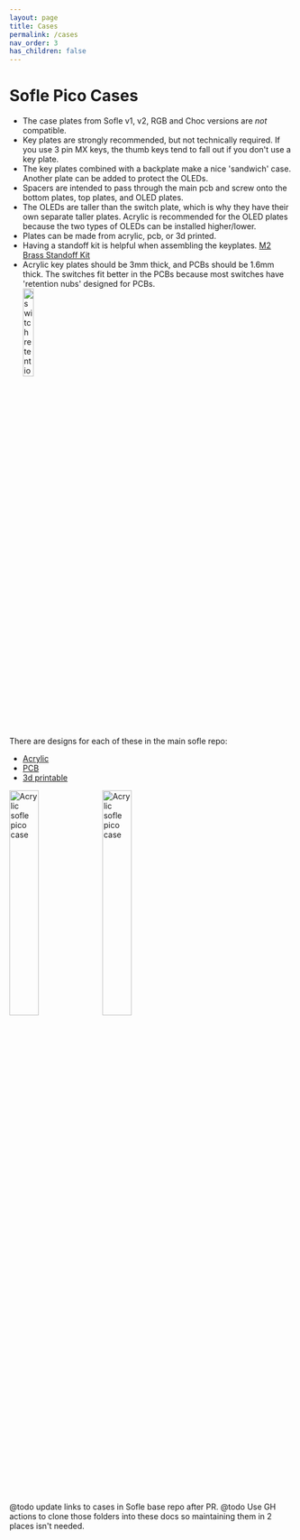 ```yaml
---
layout: page
title: Cases
permalink: /cases
nav_order: 3
has_children: false
---
```


# Sofle Pico Cases

- The case plates from Sofle v1, v2, RGB and Choc versions are _not_ compatible.
 - Key plates are strongly recommended, but not technically required. If you use 3 pin MX keys, the thumb keys tend to fall out if you don't use a key plate.
 - The key plates combined with a backplate make a nice 'sandwich' case. Another plate can be added to protect the OLEDs. 
 - Spacers are intended to pass through the main pcb and screw onto the bottom plates, top plates, and OLED plates.
 - The OLEDs are taller than the switch plate, which is why they have their own separate taller plates. Acrylic is recommended for the OLED plates because the two types of OLEDs can be installed higher/lower.
 - Plates can be made from acrylic, pcb, or 3d printed.
 - Having a standoff kit is helpful when assembling the keyplates. [M2 Brass Standoff Kit](https://www.amazon.com/gp/product/B07B9X1KY6)
 - Acrylic key plates should be 3mm thick, and PCBs should be 1.6mm thick. The switches fit better in the PCBs because most switches have 'retention nubs' designed for PCBs.<br><img src="/images/build_guide_pico/sofle_pico_retention_nubs.png" alt="switch retention nubs" width="20%">
  
 There are designs for each of these in the main sofle repo:
 
- [Acrylic](https://github.com/JellyTitan/Sofle-Pico/blob/main/Sofle_Pico/Case/Acrylic_case/acrylic_case.md)
- [PCB](https://github.com/JellyTitan/Sofle-Pico/blob/main/Sofle_Pico/Case/PCB_case/PCB_case.md)
- [3d printable](https://github.com/JellyTitan/Sofle-Pico/blob/main/Sofle_Pico/Case/3d_printable_case/3d_printable_case.md)

<img src="/images/build_guide_pico/acrylic_case_hero_shot.jpeg" alt="Acrylic sofle pico case" width="32%"> <img src="/images/build_guide_pico/fdm_case_hero_shot.jpeg" alt="Acrylic sofle pico case" width="32%">

@todo update links to cases in Sofle base repo after PR.
@todo Use GH actions to clone those folders into these docs so maintaining them in 2 places isn't needed.